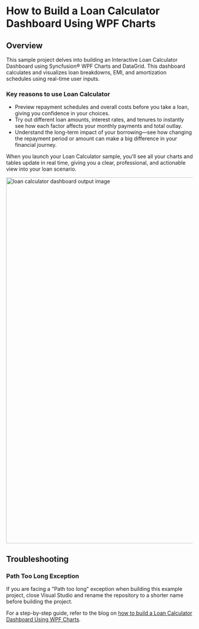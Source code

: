 # How to Build a Loan Calculator Dashboard Using WPF Charts

## Overview

This sample project delves into building an Interactive Loan Calculator Dashboard using Syncfusion® WPF Charts and DataGrid. This dashboard calculates and visualizes loan breakdowns, EMI, and amortization schedules using real-time user inputs. 

### Key reasons to use Loan Calculator 
- Preview repayment schedules and overall costs before you take a loan, giving you confidence in your choices.
- Try out different loan amounts, interest rates, and tenures to instantly see how each factor affects your monthly payments and total outlay.
- Understand the long-term impact of your borrowing—see how changing the repayment period or amount can make a big difference in your financial journey.

When you launch your Loan Calculator sample, you’ll see all your charts and tables update in real time, giving you a clear, professional, and actionable view into your loan scenario.

<img width="1919" height="985" alt="loan calculator dashboard output image" src="https://github.com/user-attachments/assets/4bd0e5ab-e628-4a38-9481-b8de79db4b9b" />

## Troubleshooting

### Path Too Long Exception

If you are facing a "Path too long" exception when building this example project, close Visual Studio and rename the repository to a shorter name before building the project.

For a step-by-step guide, refer to the blog on [how to build a Loan Calculator Dashboard Using WPF Charts]().

